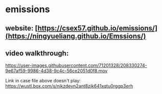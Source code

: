 # emissions

## website: [https://csex57.github.io/emissions/](https://ningyueliang.github.io/Emssions/)

## video walkthrough: 

https://user-images.githubusercontent.com/71201328/208330274-9e67af59-9986-4d38-9c4c-56ce2051d0f8.mov

Link in case file above doesn't play: https://wustl.box.com/s/nikzdevn2ant8zjk641xqtu0rggp3erh
